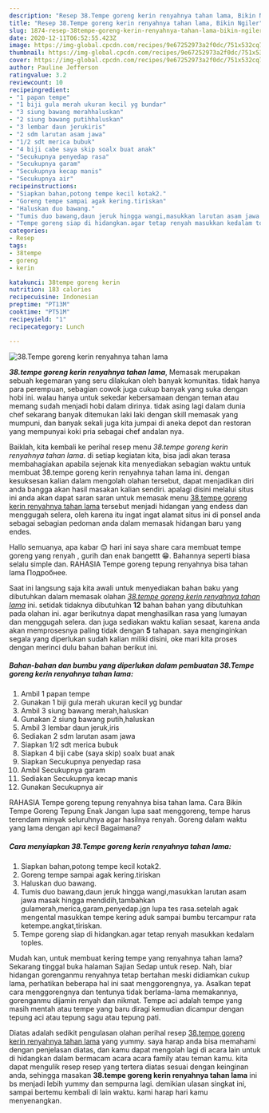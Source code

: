 ```yaml
---
description: "Resep 38.Tempe goreng kerin renyahnya tahan lama, Bikin Ngiler"
title: "Resep 38.Tempe goreng kerin renyahnya tahan lama, Bikin Ngiler"
slug: 1874-resep-38tempe-goreng-kerin-renyahnya-tahan-lama-bikin-ngiler
date: 2020-12-11T06:52:55.423Z
image: https://img-global.cpcdn.com/recipes/9e67252973a2f0dc/751x532cq70/38tempe-goreng-kerin-renyahnya-tahan-lama-foto-resep-utama.jpg
thumbnail: https://img-global.cpcdn.com/recipes/9e67252973a2f0dc/751x532cq70/38tempe-goreng-kerin-renyahnya-tahan-lama-foto-resep-utama.jpg
cover: https://img-global.cpcdn.com/recipes/9e67252973a2f0dc/751x532cq70/38tempe-goreng-kerin-renyahnya-tahan-lama-foto-resep-utama.jpg
author: Pauline Jefferson
ratingvalue: 3.2
reviewcount: 10
recipeingredient:
- "1 papan tempe"
- "1 biji gula merah ukuran kecil yg bundar"
- "3 siung bawang merahhaluskan"
- "2 siung bawang putihhaluskan"
- "3 lembar daun jerukiris"
- "2 sdm larutan asam jawa"
- "1/2 sdt merica bubuk"
- "4 biji cabe saya skip soalx buat anak"
- "Secukupnya penyedap rasa"
- "Secukupnya garam"
- "Secukupnya kecap manis"
- "Secukupnya air"
recipeinstructions:
- "Siapkan bahan,potong tempe kecil kotak2."
- "Goreng tempe sampai agak kering.tiriskan"
- "Haluskan duo bawang."
- "Tumis duo bawang,daun jeruk hingga wangi,masukkan larutan asam jawa masak hingga mendidih,tambahkan gulamerah,merica,garam,penyedap.jgn lupa tes rasa.setelah agak mengental masukkan tempe kering aduk sampai bumbu tercampur rata ketempe.angkat,tiriskan."
- "Tempe goreng siap di hidangkan.agar tetap renyah masukkan kedalam toples."
categories:
- Resep
tags:
- 38tempe
- goreng
- kerin

katakunci: 38tempe goreng kerin 
nutrition: 183 calories
recipecuisine: Indonesian
preptime: "PT13M"
cooktime: "PT51M"
recipeyield: "1"
recipecategory: Lunch

---
```



![38.Tempe goreng kerin renyahnya tahan lama](https://img-global.cpcdn.com/recipes/9e67252973a2f0dc/751x532cq70/38tempe-goreng-kerin-renyahnya-tahan-lama-foto-resep-utama.jpg)

<b><i>38.tempe goreng kerin renyahnya tahan lama</i></b>, Memasak merupakan sebuah kegemaran yang seru dilakukan oleh banyak komunitas. tidak hanya para perempuan, sebagian cowok juga cukup banyak yang suka dengan hobi ini. walau hanya untuk sekedar kebersamaan dengan teman atau memang sudah menjadi hobi dalam dirinya. tidak asing lagi dalam dunia chef sekarang banyak ditemukan laki laki dengan skill memasak yang mumpuni, dan banyak sekali juga kita jumpai di aneka depot dan restoran yang mempunyai koki pria sebagai chef andalan nya.

Baiklah, kita kembali ke perihal resep menu <i>38.tempe goreng kerin renyahnya tahan lama</i>. di setiap kegiatan kita, bisa jadi akan terasa membahagiakan apabila sejenak kita menyediakan sebagian waktu untuk membuat 38.tempe goreng kerin renyahnya tahan lama ini. dengan kesuksesan kalian dalam mengolah olahan tersebut, dapat menjadikan diri anda bangga akan hasil masakan kalian sendiri. apalagi disini melalui situs ini anda akan dapat saran saran untuk memasak menu <u>38.tempe goreng kerin renyahnya tahan lama</u> tersebut menjadi hidangan yang endess dan menggugah selera, oleh karena itu ingat ingat alamat situs ini di ponsel anda sebagai sebagian pedoman anda dalam memasak hidangan baru yang endes.

Hallo semuanya, apa kabar 😊 hari ini saya share cara membuat tempe goreng yang renyah , gurih dan enak bangettt 😁. Bahannya seperti biasa selalu simple dan. RAHASIA Tempe goreng tepung renyahnya bisa tahan lama Подробнее.


Saat ini langsung saja kita awali untuk menyediakan bahan baku yang dibutuhkan dalam memasak olahan <u><i>38.tempe goreng kerin renyahnya tahan lama</i></u> ini. setidak tidaknya dibutuhkan <b>12</b> bahan bahan yang dibutuhkan pada olahan ini. agar berikutnya dapat menghasilkan rasa yang lumayan dan menggugah selera. dan juga sediakan waktu kalian sesaat, karena anda akan memprosesnya paling tidak dengan <b>5</b> tahapan. saya menginginkan segala yang diperlukan sudah kalian miliki disini, oke mari kita proses dengan merinci dulu bahan bahan berikut ini.

<!--inarticleads1-->

##### Bahan-bahan dan bumbu yang diperlukan dalam pembuatan 38.Tempe goreng kerin renyahnya tahan lama:

1. Ambil 1 papan tempe
1. Gunakan 1 biji gula merah ukuran kecil yg bundar
1. Ambil 3 siung bawang merah,haluskan
1. Gunakan 2 siung bawang putih,haluskan
1. Ambil 3 lembar daun jeruk,iris
1. Sediakan 2 sdm larutan asam jawa
1. Siapkan 1/2 sdt merica bubuk
1. Siapkan 4 biji cabe (saya skip) soalx buat anak
1. Siapkan Secukupnya penyedap rasa
1. Ambil Secukupnya garam
1. Sediakan Secukupnya kecap manis
1. Gunakan Secukupnya air


RAHASIA Tempe goreng tepung renyahnya bisa tahan lama. Cara Bikin Tempe Goreng Tepung Enak Jangan lupa saat menggoreng, tempe harus terendam minyak seluruhnya agar hasilnya renyah. Goreng dalam waktu yang lama dengan api kecil Bagaimana? 

<!--inarticleads2-->

##### Cara menyiapkan 38.Tempe goreng kerin renyahnya tahan lama:

1. Siapkan bahan,potong tempe kecil kotak2.
1. Goreng tempe sampai agak kering.tiriskan
1. Haluskan duo bawang.
1. Tumis duo bawang,daun jeruk hingga wangi,masukkan larutan asam jawa masak hingga mendidih,tambahkan gulamerah,merica,garam,penyedap.jgn lupa tes rasa.setelah agak mengental masukkan tempe kering aduk sampai bumbu tercampur rata ketempe.angkat,tiriskan.
1. Tempe goreng siap di hidangkan.agar tetap renyah masukkan kedalam toples.


Mudah kan, untuk membuat kering tempe yang renyahnya tahan lama? Sekarang tinggal buka halaman Sajian Sedap untuk resep. Nah, biar hidangan gorenganmu renyahnya tetap bertahan meski didiamkan cukup lama, perhatikan beberapa hal ini saat menggorengnya, ya. Asalkan tepat cara menggorengnya dan tentunya tidak berlama-lama memakannya, gorenganmu dijamin renyah dan nikmat. Tempe aci adalah tempe yang masih mentah atau tempe yang baru diragi kemudian dicampur dengan tepung aci atau tepung sagu atau tepung pati. 

Diatas adalah sedikit pengulasan olahan perihal resep <u>38.tempe goreng kerin renyahnya tahan lama</u> yang yummy. saya harap anda bisa memahami dengan penjelasan diatas, dan kamu dapat mengolah lagi di acara lain untuk di hidangkan dalam bermacam acara acara family atau teman kamu. kita dapat mengulik resep resep yang tertera diatas sesuai dengan keinginan anda, sehingga masakan <b>38.tempe goreng kerin renyahnya tahan lama</b> ini bs menjadi lebih yummy dan sempurna lagi. demikian ulasan singkat ini, sampai bertemu kembali di lain waktu. kami harap hari kamu menyenangkan.
